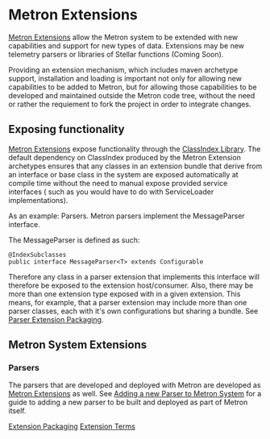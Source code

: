 # Metron Extensions

[Metron Extensions](extension_terms.md#metron-extensions) allow the Metron system to be extended with new capabilities and support for new types of data.
Extensions may be new telemetry parsers or libraries of Stellar functions (Coming Soon).

Providing an extension mechanism, which includes maven archetype support, installation and loading is important not only for allowing new capabilities to be added to Metron,
but for allowing those capabilities to be developed and maintained outside the Metron code tree, without the need or rather the requiement to fork the project in order to integrate changes.

## Exposing functionality

[Metron Extensions](extension_terms.md#metron-extensions) expose functionality through the [ClassIndex Library](https://github.com/atteo/classindex).
The default dependency on ClassIndex produced by the Metron Extension archetypes ensures that any classes in an
extension bundle that derive from an interface or base class in the system are exposed automatically at compile time
without the need to manual expose provided service interfaces ( such as you would have to do with ServiceLoader implementations).

As an example: Parsers.  Metron parsers implement the MessageParser interface.

The MessageParser is defined as such:

```
@IndexSubclasses
public interface MessageParser<T> extends Configurable

```
Therefore any class in a parser extension that implements this interface will therefore be exposed to the extension host/consumer.
Also, there may be more than one extension type exposed with in a given extension.  This means, for example, that a parser extension may include
more than one parser classes, each with it's own configurations but sharing a bundle. See [Parser Extension Packaging](metron-parser-extensions/parser_extension_packaging.md).


## Metron System Extensions

### Parsers

The parsers that are developed and deployed with Metron are developed as [Metron Extensions](extension_terms.md#metron-extensions) as well.
See [Adding a new Parser to Metron System](metron-parser-extensions/adding_system_parsers.md) for a guide to adding a new parser to be built and deployed as part of Metron itself.



[Extension Packaging](extension_packaging.md)
[Extension Terms](extension_terms.md)

